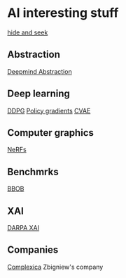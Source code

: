 # AI interesting stuff
<!-- All things AI except robots -->

[ hide and seek](https://openai.com/blog/emergent-tool-use/)

## Abstraction 
[Deepmind Abstraction](https://deepmind.com/blog/article/measuring-abstract-reasoning)

## Deep learning
[DDPG](https://towardsdatascience.com/deep-deterministic-policy-gradient-ddpg-theory-and-implementation-747a3010e82f)
[Policy gradients](https://towardsdatascience.com/policy-gradients-in-a-nutshell-8b72f9743c5d)
[CVAE](https://agustinus.kristia.de/techblog/2016/12/17/conditional-vae/)

## Computer graphics 
[NeRFs](https://github.com/NVlabs/instant-ngp)

## Benchmrks
[BBOB](http://coco.lri.fr/COCOdoc/bbo_experiment.html)

## XAI

[DARPA XAI](https://www.darpa.mil/program/explainable-artificial-intelligence)

## Companies
[Complexica](https://www.complexica.com/) Zbigniew's company

